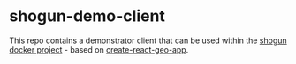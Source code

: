 # shogun-demo-client

This repo contains a demonstrator client that can be used within the [shogun docker project](https://github.com/terrestris/shogun-docker) - based on [create-react-geo-app](https://github.com/terrestris/create-react-geo-app).
